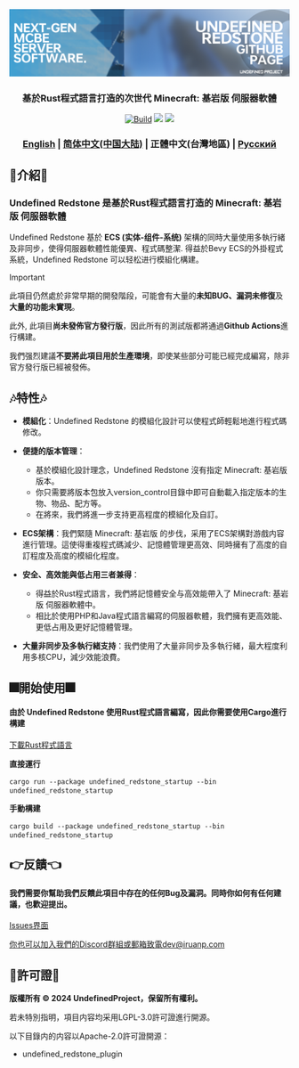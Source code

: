 <div align="center">
  <a href="https://github.com/UndefinedProjectMC/UndefinedRedstone">
    <img src="urgithub.png" alt="Logo">
  </a>
  <h3 align="center">基於Rust程式語言打造的次世代 Minecraft: 基岩版 伺服器軟體</h3>

  <a href="https://github.com/UndefinedProjectMC/UndefinedRedstone/actions"><img src="https://github.com/UndefinedProjectMC/UndefinedRedstone/actions/workflows/rust.yml/badge.svg" alt="Build"/></a>
  <a href="https://feedback.minecraft.net/hc/en-us/articles/28105668043661-Minecraft-1-21-2-Bedrock"><img src="https://img.shields.io/badge/minecraft-v1.21.2%20(Bedrock)-green" /></a>
  <a href="https://github.com/UndefinedProjectMC/UndefinedRedstone/tree/main/crates/undefined_redstone_network/src/protocol"><img src="https://img.shields.io/badge/protocol-686-green" /></a>

  ### [English](README.md) | [简体中文(中国大陆)](README_zh_CN.md) | 正體中文(台灣地區) | [Русский](README_ru.md)
</div>

## 🎉介紹🎉
### Undefined Redstone 是基於Rust程式語言打造的 Minecraft: 基岩版 伺服器軟體
Undefined Redstone 基於 **ECS (实体-组件-系统)** 架構的同時大量使用多執行緒及非同步，使得伺服器軟體性能優異、程式碼整潔. 得益於Bevy ECS的外掛程式系統，Undefined Redstone 可以轻松进行模組化構建。
> [!IMPORTANT]
> 此項目仍然處於非常早期的開發階段，可能會有大量的**未知BUG、漏洞未修復**及**大量的功能未實現**。
> 
> 此外, 此項目**尚未發佈官方發行版**，因此所有的測試版都將通過**Github Actions**進行構建。
> 
> 我們强烈建議**不要將此項目用於生產環境**，即使某些部分可能已經完成編寫，除非官方發行版已經被發佈。
## 🎶特性🎶
- **模組化**：Undefined Redstone 的模組化設計可以使程式師輕鬆地進行程式碼修改。

- **便捷的版本管理**：
  - 基於模組化設計理念，Undefined Redstone 沒有指定 Minecraft: 基岩版 版本。
  - 你只需要將版本包放入version_control目錄中即可自動載入指定版本的生物、物品、配方等。
  - 在將來，我們將進一步支持更高程度的模組化及自訂。

- **ECS架構**：我們緊隨 Minecraft: 基岩版 的步伐，采用了ECS架構對游戲内容進行管理。這使得重複程式碼減少、記憶體管理更高效、同時擁有了高度的自訂程度及高度的模組化程度。

- **安全、高效能與低占用三者兼得**：
  - 得益於Rust程式語言，我們將記憶體安全与高效能帶入了 Minecraft: 基岩版 伺服器軟體中。
  - 相比於使用PHP和Java程式語言編寫的伺服器軟體，我們擁有更高效能、更低占用及更好記憶體管理。

- **大量非同步及多執行緒支持**：我們使用了大量非同步及多執行緒，最大程度利用多核CPU，減少效能浪費。

## 🎆開始使用🎆
#### 由於 Undefined Redstone 使用Rust程式語言編寫，因此你需要使用Cargo進行構建
[下載Rust程式語言](https://www.rust-lang.org/zh-TW/learn/get-started)

**直接運行**
```shell
cargo run --package undefined_redstone_startup --bin undefined_redstone_startup
```

**手動構建**
```shell
cargo build --package undefined_redstone_startup --bin undefined_redstone_startup
```

## 👉反饋👈
#### 我們需要你幫助我們反饋此項目中存在的任何Bug及漏洞。同時你如何有任何建議，也歡迎提出。

[Issues界面](https://github.com/UndefinedProjectMC/UndefinedRedstone/issues)

你也可以加入我們的Discord群組或郵箱致電dev@iruanp.com

## 📄許可證📄

**版權所有 © 2024 UndefinedProject，保留所有權利。**

若未特別指明，項目内容均采用LGPL-3.0許可證進行開源。

以下目錄内的内容以Apache-2.0許可證開源：
- undefined_redstone_plugin
